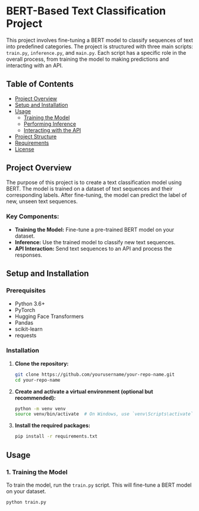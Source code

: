 # BERT-Based Text Classification Project

This project involves fine-tuning a BERT model to classify sequences of text into predefined categories. The project is structured with three main scripts: `train.py`, `inference.py`, and `main.py`. Each script has a specific role in the overall process, from training the model to making predictions and interacting with an API.

## Table of Contents

- [Project Overview](#project-overview)
- [Setup and Installation](#setup-and-installation)
- [Usage](#usage)
  - [Training the Model](#training-the-model)
  - [Performing Inference](#performing-inference)
  - [Interacting with the API](#interacting-with-the-api)
- [Project Structure](#project-structure)
- [Requirements](#requirements)
- [License](#license)

## Project Overview

The purpose of this project is to create a text classification model using BERT. The model is trained on a dataset of text sequences and their corresponding labels. After fine-tuning, the model can predict the label of new, unseen text sequences.

### Key Components:
- **Training the Model:** Fine-tune a pre-trained BERT model on your dataset.
- **Inference:** Use the trained model to classify new text sequences.
- **API Interaction:** Send text sequences to an API and process the responses.

## Setup and Installation

### Prerequisites

- Python 3.6+
- PyTorch
- Hugging Face Transformers
- Pandas
- scikit-learn
- requests

### Installation

1. **Clone the repository:**
    ```bash
    git clone https://github.com/yourusername/your-repo-name.git
    cd your-repo-name
    ```

2. **Create and activate a virtual environment (optional but recommended):**
    ```bash
    python -m venv venv
    source venv/bin/activate  # On Windows, use `venv\Scripts\activate`
    ```

3. **Install the required packages:**
    ```bash
    pip install -r requirements.txt
    ```

## Usage

### 1. Training the Model

To train the model, run the `train.py` script. This will fine-tune a BERT model on your dataset.

```bash
python train.py
